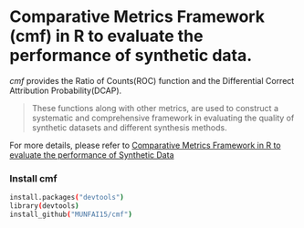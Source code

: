 # Comparative Metrics Framework (cmf) in R to evaluate the performance of synthetic data. 

*cmf* provides the Ratio of Counts(ROC) function and the Differential Correct Attribution Probability(DCAP). 

>These functions along with other metrics, are used to construct a systematic and comprehensive framework in evaluating the quality of synthetic datasets and different synthesis methods. 

For more details, please refer to [Comparative Metrics Framework in R to evaluate the performance of Synthetic Data](https://github.com/MUNFAI15/DiffPriv/blob/master/comparative%20metrics%20framework.pdf) 

### Install cmf 
```bash
install.packages("devtools")
library(devtools)
install_github("MUNFAI15/cmf")
```
